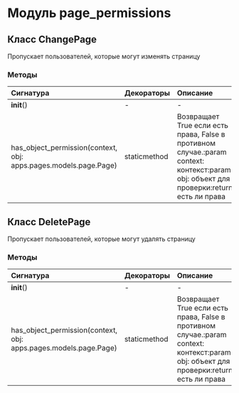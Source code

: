 # Модуль page_permissions



## Класс ChangePage

Пропускает пользователей, которые могут изменять страницу

### Методы

| Сигнатура                                                        | Декораторы   | Описание                                                                                                                                |
| :--------------------------------------------------------------- | :----------- | :-------------------------------------------------------------------------------------------------------------------------------------- |
| __init__()                                                       | -            | -                                                                                                                                       |
| has_object_permission(context, obj: apps.pages.models.page.Page) | staticmethod | Возвращает True если есть права, False в противном случае.:param context: контекст:param obj: объект для проверки:return: есть ли права |

## Класс DeletePage

Пропускает пользователей, которые могут удалять страницу

### Методы

| Сигнатура                                                        | Декораторы   | Описание                                                                                                                                |
| :--------------------------------------------------------------- | :----------- | :-------------------------------------------------------------------------------------------------------------------------------------- |
| __init__()                                                       | -            | -                                                                                                                                       |
| has_object_permission(context, obj: apps.pages.models.page.Page) | staticmethod | Возвращает True если есть права, False в противном случае.:param context: контекст:param obj: объект для проверки:return: есть ли права |
